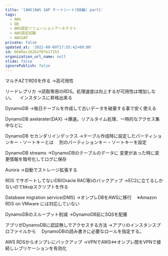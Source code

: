 ```yaml
---
title: '[AWS]AWS SAP チートシート(DB編) part1'
tags:
  - AWS
  - DB
  - AWS認定ソリューションアーキテクト
  - AWS認定試験
  - AWSSAP
private: false
updated_at: '2022-09-09T17:55:42+09:00'
id: 6666ec162b2f07e17155
organization_url_name: null
slide: false
ignorePublish: false
---
```

マルチAZでRDSを作る
→高可用性

リードレプリカ
→読取専用のRDS。処理速度は向上するが可用性は増加しない。
　インスタンスに昇格出来る

DynamoDB
→毎日テーブルを作成して古いデータを破棄する事で安く使える

DynamoDB axelarater(DAX)
→爆速。リアルタイム処理、一時的なアクセス集中などに

DynamoDB セカンダリインデックス
→テーブル作成時に設定したパーティションキー・ソートキーとは
　別のパーティションキー・ソートキーを設定

DynamoDB streams
→DynamoDBのテーブルのデータに
  変更があった時に変更情報を暗号化してログに保存

Aurora
→自動でストレージ拡張する

RDS でサポートしてないDB(Oracle RAC等)のバックアップ
→EC2に立てるしかないのでbkupスクリプトを作る

Database migration service(DMS)
→オンプレDBをAWSに移行
　※Amazon RDS on VMware には対応していない

DynamoDBのスループット削減
→DynamoDB前にSQSを配置

アプリがDynamoDBに認証無しでアクセスする方法
→アプリのインスタンスプロファイルから
　DynamoDBの読み書きに必要なロールを指定する。

AWS RDSからオンプレにバックアップ
→VPNでAWS⇔オンプレ間をVPNで接続しレプリケーションを有効化
